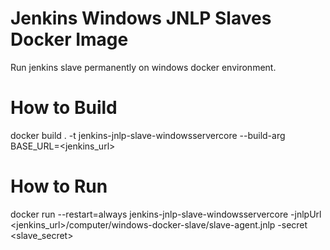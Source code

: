 # Jenkins Windows JNLP Slaves Docker Image

Run jenkins slave permanently on windows docker environment.

# How to Build

docker build . -t jenkins-jnlp-slave-windowsservercore --build-arg BASE_URL=<jenkins_url>


# How to Run

docker run --restart=always jenkins-jnlp-slave-windowsservercore -jnlpUrl <jenkins_url>/computer/windows-docker-slave/slave-agent.jnlp -secret <slave_secret>
